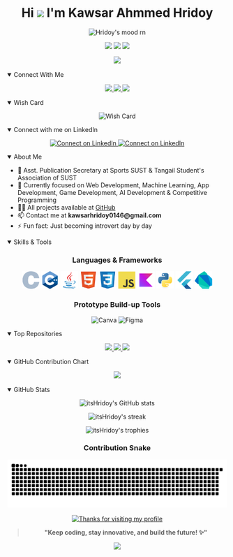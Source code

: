 <h1 align="center">Hi <img src="https://user-images.githubusercontent.com/44104676/173990923-48b66056-0bff-472a-b5bf-faab4146e950.gif" height="40"> I'm Kawsar Ahmmed Hridoy</h1>

<p align="center"> <img width="60%" height="40%" src="https://media3.giphy.com/media/l0He4nkyI5cMhXzvW/giphy.gif?cid=6c09b952xiza2cufb07bl2bj6k7t17tvms791n6st6tkb8qm&ep=v1_internal_gif_by_id&rid=giphy.gif&ct=g" alt="Hridoy's mood rn"> </p>


<p align="center">
    <img src="https://img.shields.io/badge/Focus-Competitive%20Programming-C2FFC7?style=flat" />
    <img src="https://img.shields.io/badge/Focus-Machine Learning-CB9DF0?style=flat" />
    <img src="https://img.shields.io/badge/Focus-Web & App%20Development-C2FFC7?style=flat" />
</p>

<p align="center">
    <img src="https://komarev.com/ghpvc/?username=kawsar-ahmmed-hridoy&label=Profile%20Views&color=000000&style=flat&labelColor=C2FFC7" />
</p>

<details open>
<summary>Connect With Me</summary>
<p align="center">
    <a href="https://www.instagram.com/hrid_oyee?igsh=aWRic2UyaDdxZGM3">
        <img src="https://img.shields.io/badge/Instagram-E4405F?style=for-the-badge&logo=instagram&logoColor=white" />
    </a>
    <a href="https://www.facebook.com/share/162wDSbcSW/">
        <img src="https://img.shields.io/badge/Facebook-1877F2?style=for-the-badge&logo=facebook&logoColor=white" />
    </a>
    <a href="https://x.com/KawsarAhmmedHr3?t=rl-3fFF2g-niHh4uw9fqZQ&s=09">
        <img src="https://img.shields.io/badge/Twitter-000000?style=for-the-badge&logo=x&logoColor=white" />
    </a>    
</p>
</details>

<details open>
<summary>Wish Card</summary>
<p align="center">
    <img src="https://readme-typing-svg.demolab.com?font=Fira+Code&duration=3000&pause=2000&color=C2FFC7&center=true&vCenter=true&random=false&width=800&lines=Whassap+there+?++Welcome+to+my+GitHub+Profile!" alt="Wish Card"/>
</p>
</details>
<details open>
    <summary>Connect with me on LinkedIn</summary>
    <p align="center">
        <a href="https://www.linkedin.com/in/kawsar-ahmmed-hridoy-4196bb299">
            <img src="https://upload.wikimedia.org/wikipedia/commons/c/ca/LinkedIn_logo_initials.png" width="28" alt="Connect on LinkedIn" />
            <img src="https://img.shields.io/badge/LinkedIn-0A66C2?style=for-the-badge&logo=linkedin&logoColor=white" alt="Connect on LinkedIn" />
        </a>
    </p>       
</details>    

<details open>
<summary>About Me</summary>
<ul>
<li>🔭 Asst. Publication Secretary at Sports SUST & Tangail Student's Association of SUST</li>
<li>🌱 Currently focused on Web Development, Machine Learning, App Development, Game Development, AI Development & Competitive Programming</li>
<li>👨‍💻 All projects available at <a href="https://github.com/kawsar-ahmmed-hridoy?tab=repositories">GitHub</a></li>
<li>📫 Contact me at <strong>kawsarhridoy0146@gmail.com</strong></li>
<li>⚡ Fun fact: Just becoming introvert day by day</li>
</ul>
</details>

<details open>
<summary>Skills & Tools</summary>
<h3 align="center">Languages & Frameworks</h3>
<p align="center">
    <img src="https://raw.githubusercontent.com/devicons/devicon/master/icons/c/c-original.svg" alt="C" width="40" height="40"/>
    <img src="https://raw.githubusercontent.com/devicons/devicon/master/icons/cplusplus/cplusplus-original.svg" alt="C++" width="40" height="40"/>
    <img src="https://raw.githubusercontent.com/devicons/devicon/master/icons/java/java-original.svg" alt="Java" width="40" height="40"/>
    <img src="https://raw.githubusercontent.com/devicons/devicon/master/icons/html5/html5-original.svg" alt="HTML" width="40" height="40"/>
    <img src="https://raw.githubusercontent.com/devicons/devicon/master/icons/css3/css3-original.svg" alt="CSS" width="40" height="40"/>
    <img src="https://raw.githubusercontent.com/devicons/devicon/master/icons/javascript/javascript-original.svg" alt="JavaScript" width="40" height="40"/>
    <img src="https://raw.githubusercontent.com/devicons/devicon/master/icons/kotlin/kotlin-original.svg" alt="Kotlin" width="40" height="40"/>
    <img src="https://raw.githubusercontent.com/devicons/devicon/master/icons/python/python-original.svg" alt="Python" width="40" height="40"/>
    <img src="https://raw.githubusercontent.com/devicons/devicon/master/icons/flutter/flutter-original.svg" alt="Flutter" width="40" height="40"/>
    <img src="https://raw.githubusercontent.com/devicons/devicon/master/icons/dart/dart-original.svg" alt="Dart" width="40" height="40"/>
</p>

<h3 align="center">Prototype Build-up Tools</h3>
<p align="center">
    <img src="https://www.vectorlogo.zone/logos/canva/canva-icon.svg" alt="Canva" width="40" height="40"/>
    <img src="https://www.vectorlogo.zone/logos/figma/figma-icon.svg" alt="Figma" width="40" height="40"/>
</p>
</details>

<details open>
<summary>Top Repositories</summary>
<p align="center">
    <a href="https://github.com/kawsar-ahmmed-hridoy/Operating_System_Lab">
        <img src="https://github-readme-stats.vercel.app/api/pin/?username=kawsar-ahmmed-hridoy&repo=Operating_System_Lab&theme=dark&title_color=C2FFC7&icon_color=CB9DF0&text_color=ffffff&bg_color=000000" />
    </a>
    <a href="https://github.com/kawsar-ahmmed-hridoy/AirwayShooter">
        <img src="https://github-readme-stats.vercel.app/api/pin/?username=kawsar-ahmmed-hridoy&repo=AirwayShooter&theme=dark&title_color=C2FFC7&icon_color=CB9DF0&text_color=ffffff&bg_color=000000" />
    </a>
    <a href="https://github.com/kawsar-ahmmed-hridoy/Project_SWE150_-2021831017">
        <img src="https://github-readme-stats.vercel.app/api/pin/?username=kawsar-ahmmed-hridoy&repo=Project_SWE150_-2021831017&theme=dark&title_color=C2FFC7&icon_color=CB9DF0&text_color=ffffff&bg_color=000000" />
    </a>
</p>
</details>

<details open>
<summary>GitHub Contribution Chart</summary>
<p align="center">
    <img src="https://github-readme-activity-graph.vercel.app/graph?username=kawsar-ahmmed-hridoy&theme=github-compact&area=true&hide_border=true&custom_title=Contribution%20Graph&bg_color=000000&color=C2FFC7&line=CB9DF0&point=C2FFC7&area_color=CB9DF0" />
</p>
</details>

<details open>
<summary>GitHub Stats</summary>
<p align="center">
    <img src="https://github-readme-stats.vercel.app/api?username=kawsar-ahmmed-hridoy&show_icons=true&theme=dark&title_color=C2FFC7&icon_color=CB9DF0&text_color=ffffff&bg_color=000000" alt="itsHridoy's GitHub stats" />
</p>

<p align="center">
    <img src="https://github-readme-streak-stats.herokuapp.com/?user=kawsar-ahmmed-hridoy&theme=dark&ring=C2FFC7&fire=CB9DF0&currStreakLabel=C2FFC7" alt="itsHridoy's streak"/>
</p>


<p align="center">
    <img src="https://github-profile-trophy.vercel.app/?username=kawsar-ahmmed-hridoy&theme=dark&column=4&title_color=C2FFC7&icon_color=CB9DF0&text_color=ffffff&bg_color=000000" alt="itsHridoy's trophies"/>
</p>

<h3 align="center">Contribution Snake</h3>
<p align="center">
    <img src="https://github.com/kawsar-ahmmed-hridoy/kawsar-ahmmed-hridoy/blob/output/github-contribution-grid-snake.svg" alt="snake"/>
</p> 
</details>


<div align="center">
<a href="#">
    <img height="120" alt="Thanks for visiting my profile" width="100%" src="https://capsule-render.vercel.app/api?type=waving&color=C2FFC7&height=120&section=header&text=Thanks%20for%20visiting!&fontSize=30&fontColor=000000&animation=twinkling"/>
</a>
<br>
<blockquote>
<p><strong>"Keep coding, stay innovative, and build the future! ✨"</strong></p>
</blockquote>
<p align="center">
    <img src="https://capsule-render.vercel.app/api?type=waving&color=gradient&customColorList=2,12,18,20,26&height=60&section=footer"/>
</p>
</div>
